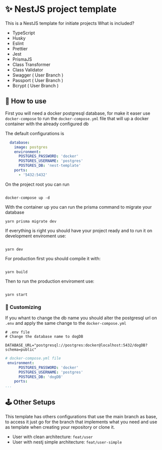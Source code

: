 # ✨ NestJS project template

This is a NestJS template for initiate projects
What is included?

- TypeScript
- Husky
- Eslint
- Prettier
- Jest
- PrismaJS
- Class Transformer
- Class Validator
- Swagger ( User Branch )
- Passport ( User Branch )
- Bcrypt ( User Branch )


## 🧿 How to use
First you will need a docker postgresql database, for make it easer use `docker-compose` to run the `docker-compose.yml` file that will up a docker container with the already configured db

The default configurations is 
```yml
  database:
    image: postgres
    environment:
      POSTGRES_PASSWORD: 'docker'
      POSTGRES_USERNAME: 'postgres'
      POSTGRES_DB: 'nest-template'
    ports:
      - '5432:5432'
```
On the project root you can run

```shell

docker-compose up -d

``` 

With the container up you can run the prisma command to migrate your database

```shell
yarn prisma migrate dev
```

If everything is right you should have your project ready and to run  it on development enviroment use:

```shell

yarn dev

```
For production first you should compile it with:
```shell

yarn build

```


Then to run the production enviroment use:

```shell

yarn start

```

### 📕 Customizing

If you whant to change the db name you should alter the postgresql url on `.env` and apply the same change to the `docker-compose.yml`

```env
# .env file
# Change the database name to dogDB

DATABASE_URL="postgresql://postgres:docker@localhost:5432/dogDB?schema=public"
```

```yml
# docker-compose.yml file
 environment:
      POSTGRES_PASSWORD: 'docker'
      POSTGRES_USERNAME: 'postgres'
      POSTGRES_DB: 'dogDB'
    ports:
...
```


## 🕹 Other Setups

This template has others configurations that use the main branch as base, to access it just go for the branch that implements what you need and use as template when creating your repository or clone it.

- User with clean architecture: `feat/user`
- User with nestj simple architecture: `feat/user-simple`
